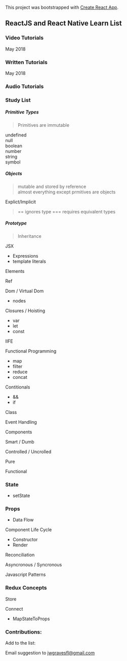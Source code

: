 This project was bootstrapped with [Create React App](https://github.com/facebookincubator/create-react-app).


## ReactJS and React Native Learn List

### Video Tutorials
May 2018

### Written Tutorials
May 2018

### Audio Tutorials



### Study List
##### Primitive Types
> Primitives are immutable

undefined\
null\
boolean\
number\
string\
symbol

##### Objects
> mutable and stored by reference\
almost everything except prmitives are objects

Explict/Implicit

> == ignores type
> === requires equivalent types

##### Prototype
> Inheritance
> 
> 
> 
> 
> 
> 
> 

JSX 
- Expressions
- template literals

Elements

Ref

Dom / Virtual Dom
- nodes

Closures / Hoisting
- var
- let
- const

IIFE

Functional Programming
- map
- filter
- reduce
- concat

Contitionals
- &&
- if

Class

Event Handling

Components

Smart / Dumb

Controlled / Uncrolled

Pure

Functional

### State
- setState

### Props
- Data Flow

Component Life Cycle
- Constructor
- Render

Reconciliation

Asyncronous / Syncronous

Javascript Patterns

### Redux Concepts

Store

Connect
- MapStateToProps

### Contributions:
Add to the list:

Email suggestion to jwgravesfl@gmail.com
